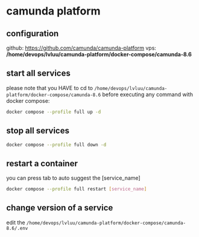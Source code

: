 # camunda platform 

## configuration 

github: https://github.com/camunda/camunda-platform
vps: **/home/devops/lvluu/camunda-platform/docker-compose/camunda-8.6**

## start all services

please note that you HAVE to cd to `/home/devops/lvluu/camunda-platform/docker-compose/camunda-8.6` before executing any command with docker compose:

```bash
docker compose --profile full up -d
```

## stop all services

```bash
docker compose --profile full down -d
```

## restart a container

you can press tab to auto suggest the [service_name]

```bash
docker compose --profile full restart [service_name]
```

## change version of a service

edit the `/home/devops/lvluu/camunda-platform/docker-compose/camunda-8.6/.env`